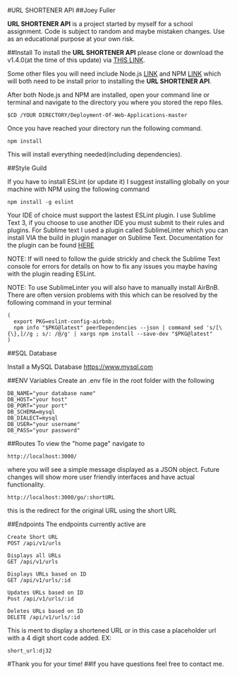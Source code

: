 #URL SHORTENER API
##Joey Fuller

**URL SHORTENER API** is a project started by myself for a school assignment. Code is subject to random and maybe mistaken changes. Use as an educational purpose at your own risk.

##Install
To install the **URL SHORTENER API** please clone or download the v1.4.0(at the time of this update) via [THIS LINK](https://github.com/JoeyFuller/DWA1.git).

Some other files you will need include Node.js [LINK](https://nodejs.org/en/) and NPM [LINK](https://www.npmjs.com) which will both need to be install prior to installing the **URL SHORTENER API**.

After both Node.js and NPM are installed, open your command line or terminal and navigate to the directory you where you stored the repo files.

```
$CD /YOUR DIRECTORY/Deployment-Of-Web-Applications-master
```

Once you have reached your directory run the following command.

```
npm install
```
This will install everything needed(including dependencies).


##Style Guild

If you have to install ESLint (or update it) I suggest installing globally on your machine with NPM using the following command
```
npm install -g eslint
```
Your IDE of choice must support the lastest ESLint plugin. I use Sublime Text 3, if you choose to use another IDE you must submit to their rules and plugins. For Sublime text I used a plugin called SublimeLinter which you can install VIA the build in plugin manager on Sublime Text. Documentation for the plugin can be found [HERE](https://github.com/roadhump/SublimeLinter-eslint)

NOTE: If will need to follow the guide strickly and check the Sublime Text console for errors for details on how to fix any issues you maybe having with the plugin reading ESLint.

NOTE: To use SublimeLinter you will also have to manually install AirBnB. There are often version problems with this which can be resolved by the following command in your terminal
```
(                                                      
  export PKG=eslint-config-airbnb;
  npm info "$PKG@latest" peerDependencies --json | command sed 's/[\{\},]//g ; s/: /@/g' | xargs npm install --save-dev "$PKG@latest"
)
```

##SQL Database

Install a MySQL Database 
https://www.mysql.com

##ENV Variables
Create an .env file in the root folder with the following
```
DB_NAME="your database name"
DB_HOST="your host"
DB_PORT="your port"
DB_SCHEMA=mysql
DB_DIALECT=mysql
DB_USER="your username"
DB_PASS="your password"
```
##Routes
To view the "home page" navigate to

```
http://localhost:3000/
```
where you will see a simple message displayed as a JSON object. Future changes will show more user friendly interfaces and have actual functionality.
```
http://localhost:3000/go/:shortURL
```
this is the redirect for the original URL using the short URL

##Endpoints
The endpoints currently active are

```
Create Short URL
POST /api/v1/urls

Displays all URLs
GET /api/v1/urls

Displays URLs based on ID
GET /api/v1/urls/:id

Updates URLs based on ID
Post /api/v1/urls/:id

Deletes URLs based on ID
DELETE /api/v1/urls/:id

```
This is ment to display a shortened URL or in this case a placeholder url with a 4 digit short code added. EX:

```
short_url:dj32
```
#Thank you for your time!
##If you have questions feel free to contact me.